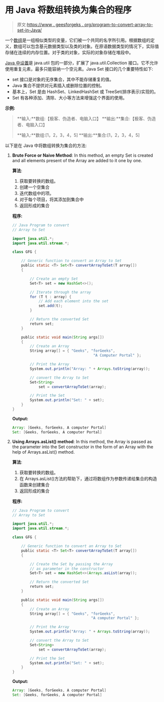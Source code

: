 # 用 Java 将数组转换为集合的程序

> 原文:[https://www . geesforgeks . org/program-to-convert-array-to-set-in-Java/](https://www.geeksforgeeks.org/program-to-convert-array-to-set-in-java/)

一个[数组](https://www.geeksforgeeks.org/arrays-in-java/)是一组相似类型的变量，它们被一个共同的名字所引用。根据数组的定义，数组可以包含基元数据类型以及类的对象。在原语数据类型的情况下，实际值存储在连续的内存位置。对于类的对象，实际的对象存储在堆段中。

[Java 中设置](https://www.geeksforgeeks.org/set-in-java/)是 java.util 包的一部分，扩展了 java.util.Collection 接口。它不允许使用重复元素，最多只能容纳一个空元素。Java Set 接口的几个重要特性如下:

*   set 接口是对象的无序集合，其中不能存储重复的值。
*   Java 集合不提供对元素插入或删除位置的控制。
*   基本上，Set 是由 HashSet、LinkedHashSet 或 TreeSet(排序表示)实现的。
*   Set 有各种添加、清除、大小等方法来增强这个界面的使用。

**示例:**

> **输入:**数组:【极客、伪造者、电脑入口】
> **输出:**集合:【极客、伪造者、电脑入口】
> 
> **输入:**数组:[1，2，3，4，5]
> **输出:**集合:[1，2，3，4，5]

以下是在 Java 中将数组转换为集合的方法:

1.  **Brute Force or Naive Method**: In this method, an empty Set is created and all elements present of the Array are added to it one by one.

    **算法**:

    1.  获取要转换的数组。
    2.  创建一个空集合
    3.  迭代数组中的项。
    4.  对于每个项目，将其添加到集合中
    5.  返回形成的集合

    **程序:**

    ```java
    // Java Program to convert
    // Array to Set

    import java.util.*;
    import java.util.stream.*;

    class GFG {

        // Generic function to convert an Array to Set
        public static <T> Set<T> convertArrayToSet(T array[])
        {

            // Create an empty Set
            Set<T> set = new HashSet<>();

            // Iterate through the array
            for (T t : array) {
                // Add each element into the set
                set.add(t);
            }

            // Return the converted Set
            return set;
        }

        public static void main(String args[])
        {
            // Create an Array
            String array[] = { "Geeks", "forGeeks", 
                                         "A Computer Portal" };

            // Print the Array
            System.out.println("Array: " + Arrays.toString(array));

            // convert the Array to Set
            Set<String>
                set = convertArrayToSet(array);

            // Print the Set
            System.out.println("Set: " + set);
        }
    }
    ```

    **Output:**

    ```java
    Array: [Geeks, forGeeks, A computer Portal]
    Set: [Geeks, forGeeks, A computer Portal]

    ```

2.  **Using Arrays.asList() method**: In this method, the Array is passed as the parameter into the Set constructor in the form of an Array with the help of Arrays.asList() method.

    **算法**:

    1.  获取要转换的数组。
    2.  在 Arrays.asList()方法的帮助下，通过将数组作为参数传递给集合的构造函数来创建集合
    3.  返回形成的集合

    **程序:**

    ```java
    // Java Program to convert
    // Array to Set

    import java.util.*;
    import java.util.stream.*;

    class GFG {

        // Generic function to convert an Array to Set
        public static <T> Set<T> convertArrayToSet(T array[])
        {

            // Create the Set by passing the Array
            // as parameter in the constructor
            Set<T> set = new HashSet<>(Arrays.asList(array));

            // Return the converted Set
            return set;
        }

        public static void main(String args[])
        {
            // Create an Array
            String array[] = { "Geeks", "forGeeks",
                                        "A computer Portal" };

            // Print the Array
            System.out.println("Array: " + Arrays.toString(array));

            // convert the Array to Set
            Set<String>
                set = convertArrayToSet(array);

            // Print the Set
            System.out.println("Set: " + set);
        }
    }
    ```

    **Output:**

    ```java
    Array: [Geeks, forGeeks, A computer Portal]
    Set: [Geeks, forGeeks, A computer Portal]

    ```